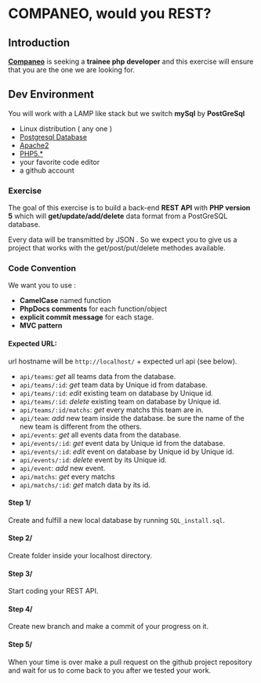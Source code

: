 ﻿# COMPANEO, would you REST?  
## Introduction
**[Companeo](http://www.companeo.com/)** is seeking a **trainee php developer** and this exercise will ensure that you are the one we are looking for.

## Dev Environment
You will work with a LAMP like stack but we switch **mySql** by **PostGreSql** 
- Linux distribution ( any one ) 
- [Postgresql Database](http://www.postgresql.org/download/linux/)
- [Apache2](http://www.linux-france.org/prj/edu/archinet/systeme/ch16s02.html)
- [PHP5.*](http://php.net/) 
- your favorite code editor
- a github account

### Exercise
The goal of this exercise is to build a back-end **REST API** with **PHP version 5** which will **get/update/add/delete** data format from a PostGreSQL database.

Every data will be transmitted by JSON .
So we expect you to give us a project that works with the get/post/put/delete methodes available.

### Code Convention
We want you to use :
- **CamelCase** named function
- **PhpDocs comments** for each function/object
- **explicit commit message** for each stage.
- **MVC pattern**


#### Expected URL:
url hostname will be `http://localhost/` + expected url api (see below).
- `api/teams`: *get* all teams data from the database.
- `api/teams/:id`: *get* team data by Unique id from database.
- `api/teams/:id`: *edit* existing team on database by Unique id.
- `api/teams/:id`: *delete* existing team on database by Unique id.
- `api/teams/:id/matchs`: *get* every matchs this team are in.
- `api/team`: *add* new team inside the database. be sure the name of the new team is different from the others.
- `api/events`: *get* all events data from the database.
- `api/events/:id`:  *get* event data by Unique id from the database.
- `api/events/:id`: *edit* event on database by Unique id by Unique id.
- `api/events/:id`: *delete* event by its Unique id.
- `api/event`: *add* new event. 
- `api/matchs`: *get* every matchs
- `api/matchs/:id`: *get* match data by its id.


#### Step 1/
Create and fulfill a new local database by running  `SQL_install.sql`.
#### Step 2/ 
Create folder inside your localhost directory.
#### Step 3/
Start coding your REST API.
#### Step 4/
Create new branch and  make a commit of your progress on it.
#### Step 5/ 
When your time is over make a pull request on the github project repository and wait for us to come back to you after we tested your work.

